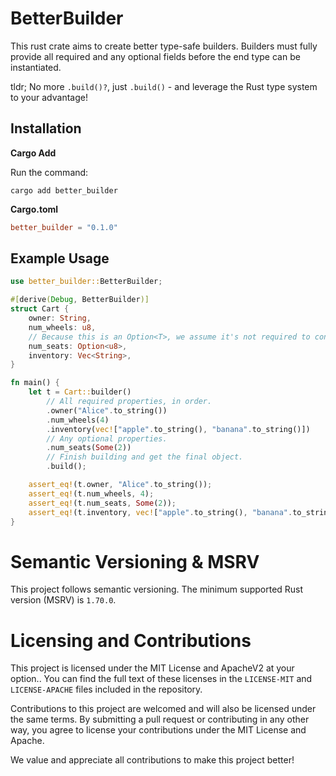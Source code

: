 # BetterBuilder

This rust crate aims to create better type-safe builders. Builders must fully provide all required and any optional fields before the end type can be instantiated.

tldr; No more `.build()?`, just `.build()` - and leverage the Rust type system to your advantage!

## Installation

**Cargo Add**

Run the command:

```shell
cargo add better_builder
```

**Cargo.toml**

```toml
better_builder = "0.1.0"
```

## Example Usage

```rust
use better_builder::BetterBuilder;

#[derive(Debug, BetterBuilder)]
struct Cart {
    owner: String,
    num_wheels: u8,
    // Because this is an Option<T>, we assume it's not required to construct the object.
    num_seats: Option<u8>,
    inventory: Vec<String>,
}

fn main() {
    let t = Cart::builder()
        // All required properties, in order.
        .owner("Alice".to_string())
        .num_wheels(4)
        .inventory(vec!["apple".to_string(), "banana".to_string()])
        // Any optional properties.
        .num_seats(Some(2))
        // Finish building and get the final object.
        .build();

    assert_eq!(t.owner, "Alice".to_string());
    assert_eq!(t.num_wheels, 4);
    assert_eq!(t.num_seats, Some(2));
    assert_eq!(t.inventory, vec!["apple".to_string(), "banana".to_string()]);
}
```

# Semantic Versioning & MSRV

This project follows semantic versioning. The minimum supported Rust version (MSRV) is `1.70.0`.

# Licensing and Contributions

This project is licensed under the MIT License and ApacheV2 at your option.. You can find the full
text of these licenses in the `LICENSE-MIT` and `LICENSE-APACHE` files included in the repository.

Contributions to this project are welcomed and will also be licensed under the same terms. By
submitting a pull request or contributing in any other way, you agree to license your contributions
under the MIT License and Apache.

We value and appreciate all contributions to make this project better!

